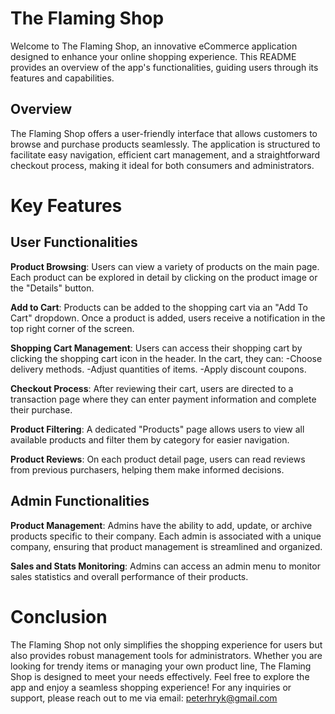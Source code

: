# **The Flaming Shop**
Welcome to The Flaming Shop, an innovative eCommerce application designed to enhance your online shopping experience. This README provides an overview of the app's functionalities, guiding users through its features and capabilities.

## **Overview**
The Flaming Shop offers a user-friendly interface that allows customers to browse and purchase products seamlessly. The application is structured to facilitate easy navigation, efficient cart management, and a straightforward checkout process, making it ideal for both consumers and administrators.

# **Key Features**

## **User Functionalities**

**Product Browsing**: Users can view a variety of products on the main page. Each product can be explored in detail by clicking on the product image or the "Details" button.

**Add to Cart**: Products can be added to the shopping cart via an "Add To Cart" dropdown. Once a product is added, users receive a notification in the top right corner of the screen.

**Shopping Cart Management**: Users can access their shopping cart by clicking the shopping cart icon in the header. In the cart, they can:
  -Choose delivery methods.
  -Adjust quantities of items.
  -Apply discount coupons.
  
**Checkout Process**: After reviewing their cart, users are directed to a transaction page where they can enter payment information and complete their purchase.

**Product Filtering**: A dedicated "Products" page allows users to view all available products and filter them by category for easier navigation.

**Product Reviews**: On each product detail page, users can read reviews from previous purchasers, helping them make informed decisions.

## **Admin Functionalities**

**Product Management**: Admins have the ability to add, update, or archive products specific to their company. Each admin is associated with a unique company, ensuring that product management is streamlined and organized.

**Sales and Stats Monitoring**: Admins can access an admin menu to monitor sales statistics and overall performance of their products.

# **Conclusion**
The Flaming Shop not only simplifies the shopping experience for users but also provides robust management tools for administrators. Whether you are looking for trendy items or managing your own product line, The Flaming Shop is designed to meet your needs effectively.
Feel free to explore the app and enjoy a seamless shopping experience! For any inquiries or support, please reach out to me via email: peterhryk@gmail.com
